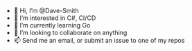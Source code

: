 - 👋 Hi, I’m @Dave-Smith
- 👀 I’m interested in C#, CI/CD
- 🌱 I’m currently learning Go
- 💞️ I’m looking to collaborate on anything
- 📫 Send me an email, or submit an issue to one of my repos

<!---
Dave-Smith/Dave-Smith is a ✨ special ✨ repository because its `README.md` (this file) appears on your GitHub profile.
You can click the Preview link to take a look at your changes.
--->
